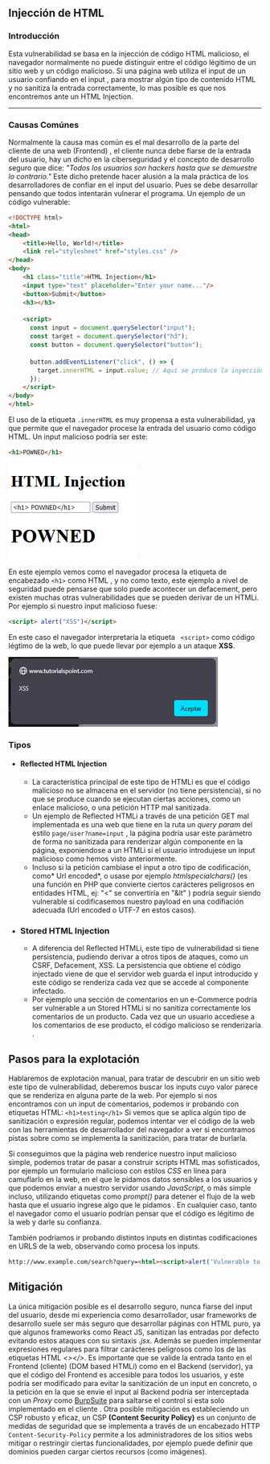 
## Injección de HTML

### Introducción

Esta vulnerabilidad se basa en la injección de código HTML malicioso, el navegador normalmente no puede distinguir entre el código légitimo de un sitio web y un código malicioso. Si una página web utiliza el input de un usuario confiando en el input , para mostrar algún tipo de contenido HTML y no sanitiza la entrada correctamente, lo mas posible es que nos encontremos ante un HTML Injection.

---
### Causas Comúnes

Normalmente la causa mas común es el mal desarrollo de la parte del cliente de una web (Frontend) , el cliente nunca debe fiarse de la entrada del usuario, hay un dicho en la ciberseguridad y el concepto de desarrollo seguro que dice:  *"Todos los usuarios son hackers hasta que se demuestre lo contrario."*
Este dicho pretende hacer alusión a la mala práctica de los desarrolladores de confiar en el input del usuario. Pues se debe desarrollar pensando que todos intentarán vulnerar el programa.
Un ejemplo de un código vulnerable:

```HTML
<!DOCTYPE html>
<html>
<head>
    <title>Hello, World!</title>
    <link rel="stylesheet" href="styles.css" />
</head>
<body>
    <h1 class="title">HTML Injection</h1>
    <input type="text" placeholder="Enter your name..."/>
    <button>Submit</button>
    <h3></h3>

    <script>
      const input = document.querySelector("input");
      const target = document.querySelector("h3");
      const button = document.querySelector("button");
      
      button.addEventListener("click", () => {
        target.innerHTML = input.value; // Aquí se produce la inyección HTML
      });
    </script>
</body>
</html>

```

El uso de la etiqueta `.innerHTML` es muy propensa a esta vulnerabilidad, ya que permite que el navegador procese la entrada del usuario como código HTML.
Un input malicioso podría ser este:

```HTML
<h1>POWNED</h1>
```

![Primer ejemplo](utils/htmli1.png)

En este ejemplo vemos como el navegador procesa la etiqueta de encabezado `<h1>` como HTML , y no como texto, este ejemplo a nivel de seguridad puede pensarse que solo puede acontecer un defacement, pero existen muchas otras vulnerabilidades que se pueden derivar de un HTMLi.
Por ejemplo si nuestro input malicioso fuese:

``` html
<script> alert("XSS")</script>
```
En este caso el navegador interpretaría la etiqueta ` <script>` como código légtimo de la web, lo que puede llevar por ejemplo a un ataque **XSS**.

![Alert](utils/alert.png)

### Tipos
- #### Reflected HTML Injection
     - La característica principal de este tipo de HTMLi es que el código malicioso no se almacena en el servidor (no tiene persistencia), si no que se produce cuando se ejecutan ciertas acciones, como un enlace malicioso, o una petición HTTP mal sanitizada.
     - Un ejemplo de Reflected HTMLi a través de una petición GET mal implementada es una web que tiene en la ruta un *query param* del estilo `page/user?name=input` , la página podría usar este parámetro de forma no sanitizada para renderizar algún componente en la página, exponiendose a un HTMLi si el usuario introdujese un input malicioso como hemos visto anteriormente.
     - Incluso si la petición cambiase el input a otro tipo de codificación, como* Url encoded*, o usase por ejemplo *htmlspecialchars()* (es una función en PHP que convierte ciertos carácteres peligrosos en entidades HTML, ej: "<" se convertiría en  "&lt" ) podría seguir siendo vulnerable si codificasemos nuestro payload en una codifiación adecuada (Url encoded o UTF-7 en estos casos).
- ### Stored HTML Injection
     - A diferencia del Reflected HTMLi, este tipo de vulnerabilidad si tiene persistencia, pudiendo derivar a otros tipos de ataques, como un CSRF, Defacement, XSS. La persistencia que obtiene el código injectado viene de que el servidor web guarda el input introducido y este código se renderiza cada vez que se accede al componente infectado.
     - Por ejemplo una sección de comentarios en un e-Commerce podría ser vulnerable a un Stored HTMLi si no sanitiza correctamente los comentarios de un producto. Cada vez que un usuario accediese a los comentarios de ese producto, el código malicioso se renderizaría .

## Pasos para la explotación
Hablaremos de explotación manual, para tratar de descubrir en un sitio web este tipo de vulnerabilidad, deberemos buscar los inputs cuyo valor parece que se renderiza en alguna parte de la web. Por ejemplo si nos encontramos con un input de comentarios, podemos ir probando con etiquetas HTML:
`<h1>testing</h1>`
Si vemos que se aplica algún tipo de sanitización o expresión regular, podemos intentar ver el código de la web con las herramientas de desarrollador del navegador a ver si encontramos pistas sobre como se implementa la sanitización, para tratar de burlarla.
	 
Si conseguimos que la página web renderice nuestro input malicioso simple, podemos tratar de pasar a construir scripts HTML mas sofisticados, por ejemplo un formulario malicioso con estilos *CSS* en linea para camuflarlo en la web, en el que le pidamos datos sensibles a los usuarios y que podemos enviar a nuestro servidor usando *JavaScript*, o más simple incluso, utilizando etiquetas como *prompt()* para detener el flujo de la web hasta que el usuario ingrese algo que le pidamos .
En cualquier caso, tanto el navegador como el usuario podrían pensar que el código es légitimo de la web y darle su confianza.

También podríamos ir probando distintos inputs en distintas codificaciones en URLS de la web, observando como procesa los inputs.
``` html
http://www.example.com/search?query=<html><script>alert('Vulnerable to HTML Injection!');</script></html>
```


## Mitigación

La única mitigación posible es el desarrollo seguro, nunca fiarse del input del usuario, desde mi experiencia como desarrollador, usar frameworks de desarrollo suele ser más seguro que desarrollar páginas con HTML puro, ya que algunos frameworks como React JS, sanitizan las entradas por defecto evitando estos ataques con su sintaxis *.jsx*.
Además se pueden implementar expresiones regulares para filtrar carácteres peligrosos como los de las etiquetas HTML *<></>*. 
Es importante que se valide la entrada tanto en el Frontend (cliente) (DOM based HTMLi) como en el Backend (servidor), ya que el código del Frontend es accesible para todos los usuarios, y este podría ser modificado para evitar la sanitización de un input en concreto, o la petición en la que se envie el input al Backend podría ser interceptada con un *Proxy* como [BurpSuite](https://portswigger.net/burp) para saltarse el control si esta solo implementado en  el cliente .
Otra posible mitigación es estableciendo un CSP robusto y eficaz, un CSP **(Content Security Policy)** es un conjunto de medidas de seguridad que se implementa a través de un encabezado HTTP `Content-Security-Policy` permite a los administradores de los sitios webs mitigar o restringir ciertas funcionalidades, por ejemplo puede definir que dominios pueden cargar ciertos recursos (como imágenes). 